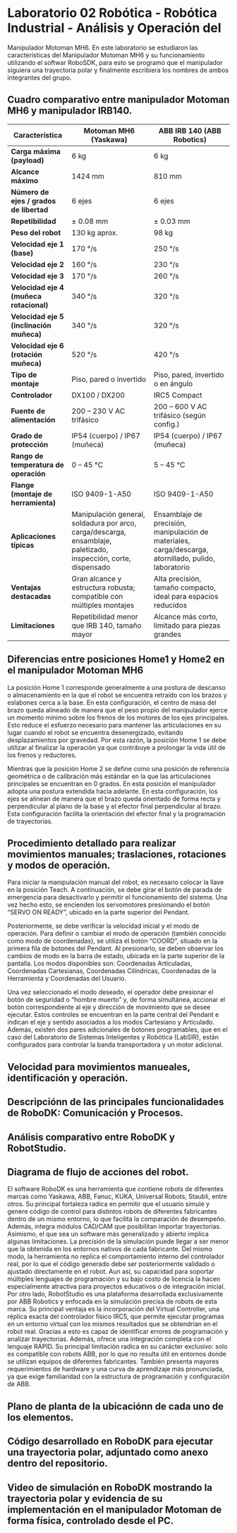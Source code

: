 # Laboratorio 02 Robótica - Robótica Industrial - Análisis y Operación del
Manipulador Motoman MH6.
En este laboratorio se estudiaron las características del Manipulador Motoman MH6 y su funcionamiento utilizando el softwar RoboSDK, para esto se programó que el manipulador siguiera una trayectoria polar y finalmente escribiera los nombres de ambos integrantes del grupo.

## Cuadro comparativo entre manipulador Motoman MH6 y manipulador IRB140.

| **Característica** | **Motoman MH6 (Yaskawa)** | **ABB IRB 140 (ABB Robotics)** |
|---------------------|---------------------------|--------------------------------|
| **Carga máxima (payload)** | 6 kg | 6 kg |
| **Alcance máximo** | 1424 mm | 810 mm |
| **Número de ejes / grados de libertad** | 6 ejes | 6 ejes |
| **Repetibilidad** | ± 0.08 mm | ± 0.03 mm |
| **Peso del robot** | 130 kg aprox. | 98 kg |
| **Velocidad eje 1 (base)** | 170 °/s | 250 °/s |
| **Velocidad eje 2** | 160 °/s | 230 °/s |
| **Velocidad eje 3** | 170 °/s | 260 °/s |
| **Velocidad eje 4 (muñeca rotacional)** | 340 °/s | 320 °/s |
| **Velocidad eje 5 (inclinación muñeca)** | 340 °/s | 320 °/s |
| **Velocidad eje 6 (rotación muñeca)** | 520 °/s | 420 °/s |
| **Tipo de montaje** | Piso, pared o invertido | Piso, pared, invertido o en ángulo |
| **Controlador** | DX100 / DX200 | IRC5 Compact |
| **Fuente de alimentación** | 200 – 230 V AC trifásico | 200 – 600 V AC trifásico (según config.) |
| **Grado de protección** | IP54 (cuerpo) / IP67 (muñeca) | IP54 (cuerpo) / IP67 (muñeca) |
| **Rango de temperatura de operación** | 0 – 45 °C | 5 – 45 °C |
| **Flange (montaje de herramienta)** | ISO 9409-1-A50 | ISO 9409-1-A50 |
| **Aplicaciones típicas** | Manipulación general, soldadura por arco, carga/descarga, ensamblaje, paletizado, inspección, corte, dispensado | Ensamblaje de precisión, manipulación de materiales, carga/descarga, atornillado, pulido, laboratorio |
| **Ventajas destacadas** | Gran alcance y estructura robusta; compatible con múltiples montajes | Alta precisión, tamaño compacto, ideal para espacios reducidos |
| **Limitaciones** | Repetibilidad menor que IRB 140, tamaño mayor | Alcance más corto, limitado para piezas grandes |

## Diferencias entre posiciones Home1 y Home2 en el manipulador Motoman MH6
La posición Home 1 corresponde generalmente a una postura de descanso o almacenamiento en la que el robot se encuentra retraído con los brazos y eslabones cerca a la base. En esta configuración, el centro de masa del brazo queda alineado de manera que el peso propio del manipulador ejerce un momento mínimo sobre los frenos de los motores de los ejes principales. Esto reduce el esfuerzo necesario para mantener las articulaciones en su lugar cuando el robot se encuentra desenergizado, evitando desplazamientos por gravedad. Por esta razón, la posición Home 1 se debe utilizar al finalizar la operación ya que contribuye a prolongar la vida útil de los frenos y reductores.

Mientras que la posición Home 2 se define como una posición de referencia geométrica o de calibración más estándar en la que las articulaciones principales se encuentran en 0 grados. En esta posición el manipulador adopta una postura extendida hacia adelante. En esta configuración, los ejes se alinean de manera que el brazo queda orientado de forma recta y perpendicular al plano de la base y el efector final perpendicular al brazo. Esta configuración facilita la orientación del efector final y la programación de trayectorias. 

## Procedimiento detallado para realizar movimientos manuales; traslaciones, rotaciones y modos de operación.
Para iniciar la manipulación manual del robot, es necesario colocar la llave en la posición Teach. A continuación, se debe girar el botón de parada de emergencia para desactivarlo y permitir el funcionamiento del sistema. Una vez hecho esto, se encienden los servomotores presionando el botón “SERVO ON READY”, ubicado en la parte superior del Pendant.

Posteriormente, se debe verificar la velocidad inicial y el modo de operación. Para definir o cambiar el modo de operación (también conocido como modo de coordenadas), se utiliza el botón “COORD”, situado en la primera fila de botones del Pendant. Al presionarlo, se deben observar los cambios de modo en la barra de estado, ubicada en la parte superior de la pantalla. Los modos disponibles son: Coordenadas Articuladas, Coordenadas Cartesianas, Coordenadas Cilíndricas, Coordenadas de la Herramienta y Coordenadas del Usuario.

Una vez seleccionado el modo deseado, el operador debe presionar el botón de seguridad o “hombre muerto” y, de forma simultánea, accionar el botón correspondiente al eje y dirección de movimiento que se desee ejecutar. Estos controles se encuentran en la parte central del Pendant e indican el eje y sentido asociados a los modos Cartesiano y Articulado. Además, existen dos pares adicionales de botones programables, que en el caso del Laboratorio de Sistemas Inteligentes y Robótica (LabSIR), están configurados para controlar la banda transportadora y un motor adicional.

## Velocidad para movimientos manueales, identificación y operación.
## Descripciónn de las principales funcionalidades de RoboDK: Comunicación y Procesos.
## Análisis comparativo entre RoboDK y RobotStudio.
## Diagrama de flujo de acciones del robot.

El software RoboDK es una herramienta que contiene robots de diferentes marcas como Yaskawa, ABB, Fanuc, KUKA, Universal Robots, Staubli, entre otros. Su principal fortaleza radica en permitir que el usuario simule y genere código de control para distintos robots de diferentes fabricantes dentro de un mismo entorno, lo que facilita la comparación de desempeño. Además, integra módulos CAD/CAM que posibilitan importar trayectorias. Asimismo, el que sea un software más generalizado y abierto implica algunas limitaciones. La precisión de la simulación puede llegar a ser menor que la obtenida en los entornos nativos de cada fabricante. Del mismo modo, la herramienta no replica el comportamiento interno del controlador real, por lo que el código generado debe ser posteriormente validado o ajustado directamente en el robot. Aun así, su capacidad para soportar múltiples lenguajes de programación y su bajo costo de licencia la hacen especialmente atractiva para proyectos educativos o de integración inicial.
Por otro lado, RobotStudio es una plataforma desarrollada exclusivamente por ABB Robotics y enfocada en la simulación precisa de robots de esta marca. Su principal ventaja es la incorporación del Virtual Controller, una réplica exacta del controlador físico IRC5, que permite ejecutar programas en un entorno virtual con los mismos resultados que se obtendrían en el robot real. Gracias a esto es capaz de identificar errores de programación y analizar trayectorias. Además, ofrece una integración completa con el lenguaje RAPID. Su principal limitación radica en su carácter exclusivo: solo es compatible con robots ABB, por lo que no resulta útil en entornos donde se utilizan equipos de diferentes fabricantes. También presenta mayores requerimientos de hardware y una curva de aprendizaje más pronunciada, ya que exige familiaridad con la estructura de programación y configuración de ABB. 

## Plano de planta de la ubicaciónn de cada uno de los elementos.
## Código desarrollado en RoboDK para ejecutar una trayectoria polar, adjuntado como anexo dentro del repositorio.
## Video de simulación en RoboDK mostrando la trayectoria polar y evidencia de su implementación en el manipulador Motoman de forma física, controlado desde el PC.


